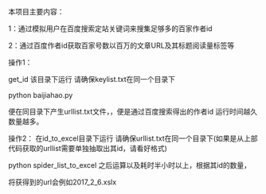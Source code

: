 
本项目主要内容：

1：通过模拟用户在百度搜索定站关键词来搜集足够多的百家作者id

2：通过百度作者id获取百家号数以百万的文章URL及其标题阅读量标签等


操作1：

get_id 该目录下运行
请确保keylist.txt在同一个目录下

python baijiahao.py

便在同目录下产生urllist.txt文件，，便是通过百度搜索得出的作者id
运行时间越久数量越多。



操作2：
在id_to_excel目录下运行
请确保urllist.txt在同一个目录下(如果是从上部代码获取的urllist需要单独抽取出其id，请看好格式)

python spider_list_to_excel
之后运算以及耗时半小时以上，根据其id的数量，

将获得到的url会例如2017_2_6.xslx
